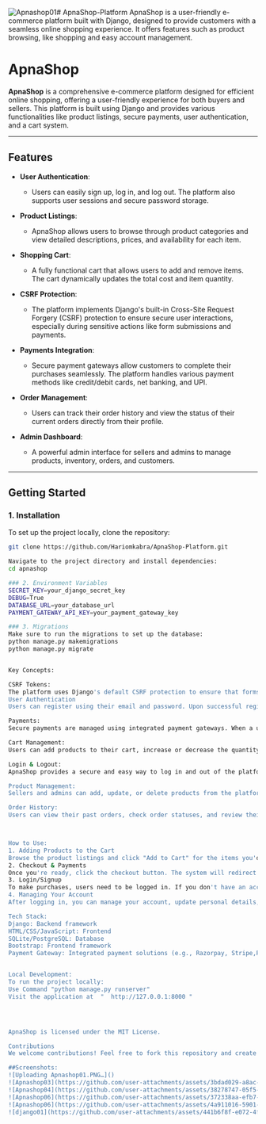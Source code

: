 ![Apnashop01](https://github.com/user-attachments/assets/c97cd75b-e625-484b-8b5b-363390c02248)# ApnaShop-Platform
ApnaShop is a user-friendly e-commerce platform built with Django, designed to provide customers with a seamless online shopping experience. It offers features such as product browsing, like shopping and easy account management. 

# ApnaShop

**ApnaShop** is a comprehensive e-commerce platform designed for efficient online shopping, offering a user-friendly experience for both buyers and sellers. This platform is built using Django and provides various functionalities like product listings, secure payments, user authentication, and a cart system.

---

## Features

- **User Authentication**: 
  - Users can easily sign up, log in, and log out. The platform also supports user sessions and secure password storage.
  
- **Product Listings**: 
  - ApnaShop allows users to browse through product categories and view detailed descriptions, prices, and availability for each item.
  
- **Shopping Cart**:
  - A fully functional cart that allows users to add and remove items. The cart dynamically updates the total cost and item quantity.

- **CSRF Protection**: 
  - The platform implements Django's built-in Cross-Site Request Forgery (CSRF) protection to ensure secure user interactions, especially during sensitive actions like form submissions and payments.

- **Payments Integration**: 
  - Secure payment gateways allow customers to complete their purchases seamlessly. The platform handles various payment methods like credit/debit cards, net banking, and UPI.

- **Order Management**: 
  - Users can track their order history and view the status of their current orders directly from their profile.

- **Admin Dashboard**:
  - A powerful admin interface for sellers and admins to manage products, inventory, orders, and customers.

---

## Getting Started

### 1. Installation

To set up the project locally, clone the repository:

```bash
git clone https://github.com/Hariomkabra/ApnaShop-Platform.git

Navigate to the project directory and install dependencies:
cd apnashop

### 2. Environment Variables
SECRET_KEY=your_django_secret_key
DEBUG=True
DATABASE_URL=your_database_url
PAYMENT_GATEWAY_API_KEY=your_payment_gateway_key

### 3. Migrations
Make sure to run the migrations to set up the database:
python manage.py makemigrations
python manage.py migrate


Key Concepts:

CSRF Tokens:
The platform uses Django's default CSRF protection to ensure that forms and sensitive actions are protected from unauthorized access or attacks. Every form submission includes a unique CSRF token.
User Authentication
Users can register using their email and password. Upon successful registration or login, user sessions are created to manage authentication. The login and logout functionalities are securely handled using Django's authentication system.

Payments:
Secure payments are managed using integrated payment gateways. When a user completes an order, the payment is processed through the gateway, and the user receives a confirmation.

Cart Management:
Users can add products to their cart, increase or decrease the quantity, and remove products. The cart is saved in local storage and synced with the server when the user is logged in.

Login & Logout:
ApnaShop provides a secure and easy way to log in and out of the platform. Login and logout endpoints ensure the user's session is properly managed, and secure redirects are implemented.

Product Management:
Sellers and admins can add, update, or delete products from the platform through the admin interface. Each product includes details like price, description, and stock availability.

Order History:
Users can view their past orders, check order statuses, and review their purchase history



How to Use:
1. Adding Products to the Cart
Browse the product listings and click "Add to Cart" for the items you'd like to purchase. You can view the cart summary in the cart icon at the top of the page.
2. Checkout & Payments
Once you're ready, click the checkout button. The system will redirect you to the payment gateway where you can complete the purchase. Once the payment is successful, you'll be redirected to an order confirmation page.
3. Login/Signup
To make purchases, users need to be logged in. If you don't have an account, you can sign up using your email and password.
4. Managing Your Account
After logging in, you can manage your account, update personal details, view past orders, and change your password.

Tech Stack:
Django: Backend framework
HTML/CSS/JavaScript: Frontend
SQLite/PostgreSQL: Database
Bootstrap: Frontend framework
Payment Gateway: Integrated payment solutions (e.g., Razorpay, Stripe,Paytm)![Apnashop01](https://github.com/user-attachments/assets/428b6950-3416-4bb5-aa0e-4c3595a02b82)


Local Development:
To run the project locally:
Use Command "python manage.py runserver"
Visit the application at  "  http://127.0.0.1:8000 "




ApnaShop is licensed under the MIT License.

Contributions
We welcome contributions! Feel free to fork this repository and create pull requests to enhance the platform.

##Screenshots:
![Uploading Apnashop01.PNG…]()
![Apnashop03](https://github.com/user-attachments/assets/3bdad029-a8ac-4761-8b4a-f61f1f956612)
![Apnashop04](https://github.com/user-attachments/assets/38278747-05f5-4285-8440-7ae657db53c7)
![Apnashop06](https://github.com/user-attachments/assets/372338aa-efb7-4703-9235-036a80abf305)
![Apnashop06](https://github.com/user-attachments/assets/4a911016-5901-4abb-bcd7-b8d209981ed2)
![django01](https://github.com/user-attachments/assets/441b6f8f-e072-4f99-bfee-e6dcf508d068)

